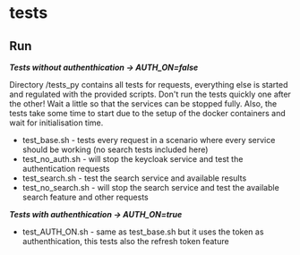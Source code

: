 # tests

## Run

***Tests without authenthication -> AUTH_ON=false***

Directory /tests_py contains all tests for requests, everything else is started and regulated with the provided scripts.
Don't run the tests quickly one after the other! Wait a little so that the services can be stopped fully.
Also, the tests take some time to start due to the setup of the docker containers and wait for initialisation time.

* test_base.sh - tests every request in a scenario where every service should be working (no search tests included here)
* test_no_auth.sh - will stop the keycloak service and test the authentication requests
* test_search.sh - test the search service and available results
* test_no_search.sh - will stop the search service and test the available search feature and other requests


***Tests with authenthication -> AUTH_ON=true***

* test_AUTH_ON.sh - same as test_base.sh but it uses the token as authenthication, this tests also the refresh token feature
